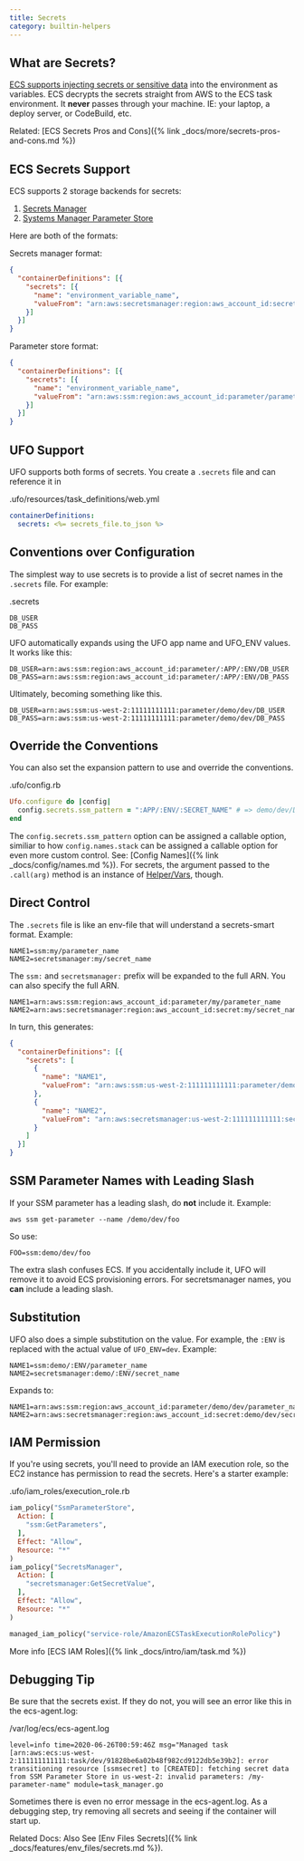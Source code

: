 ```yaml
---
title: Secrets
category: builtin-helpers
---
```


## What are Secrets?

[ECS supports injecting secrets or sensitive data](https://docs.aws.amazon.com/AmazonECS/latest/developerguide/specifying-sensitive-data.html) into the environment as variables.  ECS decrypts the secrets straight from AWS to the ECS task environment. It **never** passes through your machine. IE: your laptop, a deploy server, or CodeBuild, etc.

Related: [ECS Secrets Pros and Cons]({% link _docs/more/secrets-pros-and-cons.md %})

## ECS Secrets Support

ECS supports 2 storage backends for secrets:

1. [Secrets Manager](https://docs.aws.amazon.com/AmazonECS/latest/developerguide/specifying-sensitive-data-secrets.html#secrets-envvar)
2. [Systems Manager Parameter Store](https://docs.aws.amazon.com/AmazonECS/latest/developerguide/specifying-sensitive-data-parameters.html#secrets-envvar-parameters)

Here are both of the formats:

Secrets manager format:

```json
{
  "containerDefinitions": [{
    "secrets": [{
      "name": "environment_variable_name",
      "valueFrom": "arn:aws:secretsmanager:region:aws_account_id:secret:secret_name"
    }]
  }]
}
```

Parameter store format:

```json
{
  "containerDefinitions": [{
    "secrets": [{
      "name": "environment_variable_name",
      "valueFrom": "arn:aws:ssm:region:aws_account_id:parameter/parameter_name"
    }]
  }]
}
```

## UFO Support

UFO supports both forms of secrets. You create a `.secrets` file and can reference it in

.ufo/resources/task_definitions/web.yml

```yaml
containerDefinitions:
  secrets: <%= secrets_file.to_json %>
```

## Conventions over Configuration

The simplest way to use secrets is to provide a list of secret names in the `.secrets` file. For example:

.secrets

    DB_USER
    DB_PASS

UFO automatically expands using the UFO app name and UFO_ENV values. It works like this:

    DB_USER=arn:aws:ssm:region:aws_account_id:parameter/:APP/:ENV/DB_USER
    DB_PASS=arn:aws:ssm:region:aws_account_id:parameter/:APP/:ENV/DB_PASS

Ultimately, becoming something like this.

    DB_USER=arn:aws:ssm:us-west-2:11111111111:parameter/demo/dev/DB_USER
    DB_PASS=arn:aws:ssm:us-west-2:11111111111:parameter/demo/dev/DB_PASS

## Override the Conventions

You can also set the expansion pattern to use and override the conventions.

.ufo/config.rb

```ruby
Ufo.configure do |config|
  config.secrets.ssm_pattern = ":APP/:ENV/:SECRET_NAME" # => demo/dev/DB_PASS
end
```

The `config.secrets.ssm_pattern` option can be assigned a callable option, similiar to how `config.names.stack` can be assigned a callable option for even more custom control. See: [Config Names]({% link _docs/config/names.md %}). For secrets, the argument passed to the `.call(arg)` method is an instance of [Helper/Vars](https://github.com/boltops-tools/ufo/blob/master/lib/ufo/task_definition/helpers/vars.rb), though.

## Direct Control

The `.secrets` file is like an env-file that will understand a secrets-smart format.  Example:

    NAME1=ssm:my/parameter_name
    NAME2=secretsmanager:my/secret_name

The `ssm:` and `secretsmanager:` prefix will be expanded to the full ARN. You can also specify the full ARN.

    NAME1=arn:aws:ssm:region:aws_account_id:parameter/my/parameter_name
    NAME2=arn:aws:secretsmanager:region:aws_account_id:secret:my/secret_name

In turn, this generates:

```json
{
  "containerDefinitions": [{
    "secrets": [
      {
        "name": "NAME1",
        "valueFrom": "arn:aws:ssm:us-west-2:111111111111:parameter/demo/dev/foo"
      },
      {
        "name": "NAME2",
        "valueFrom": "arn:aws:secretsmanager:us-west-2:111111111111:secret:demo/dev/my-secret-test"
      }
    ]
  }]
}
```

## SSM Parameter Names with Leading Slash

If your SSM parameter has a leading slash, do **not** include it. Example:

    aws ssm get-parameter --name /demo/dev/foo

So use:

    FOO=ssm:demo/dev/foo

The extra slash confuses ECS. If you accidentally include it, UFO will remove it to avoid ECS provisioning errors. For secretsmanager names, you **can** include a leading slash.

## Substitution

UFO also does a simple substitution on the value. For example, the `:ENV` is replaced with the actual value of `UFO_ENV=dev`. Example:

    NAME1=ssm:demo/:ENV/parameter_name
    NAME2=secretsmanager:demo/:ENV/secret_name

Expands to:

    NAME1=arn:aws:ssm:region:aws_account_id:parameter/demo/dev/parameter_name
    NAME2=arn:aws:secretsmanager:region:aws_account_id:secret:demo/dev/secret_name

## IAM Permission

If you're using secrets, you'll need to provide an IAM execution role, so the EC2 instance has permission to read the secrets. Here's a starter example:

.ufo/iam_roles/execution_role.rb

```ruby
iam_policy("SsmParameterStore",
  Action: [
    "ssm:GetParameters",
  ],
  Effect: "Allow",
  Resource: "*"
)
iam_policy("SecretsManager",
  Action: [
    "secretsmanager:GetSecretValue",
  ],
  Effect: "Allow",
  Resource: "*"
)

managed_iam_policy("service-role/AmazonECSTaskExecutionRolePolicy")
```

More info [ECS IAM Roles]({% link _docs/intro/iam/task.md %})

## Debugging Tip

Be sure that the secrets exist. If they do not, you will see an error like this in the ecs-agent.log:

/var/log/ecs/ecs-agent.log

    level=info time=2020-06-26T00:59:46Z msg="Managed task [arn:aws:ecs:us-west-2:111111111111:task/dev/91828be6a02b48f982cd9122db5e39b2]: error transitioning resource [ssmsecret] to [CREATED]: fetching secret data from SSM Parameter Store in us-west-2: invalid parameters: /my-parameter-name" module=task_manager.go

Sometimes there is even no error message in the ecs-agent.log. As a debugging step, try removing all secrets and seeing if the container will start up.

Related Docs: Also See [Env Files Secrets]({% link _docs/features/env_files/secrets.md %}).
